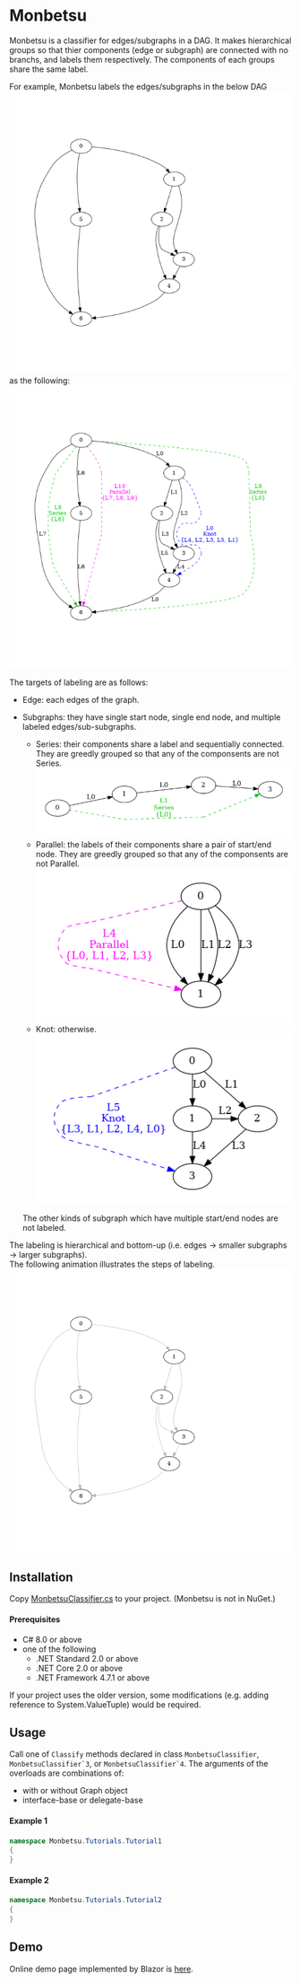 # Monbetsu #
Monbetsu is a classifier for edges/subgraphs in a DAG.
It makes hierarchical groups so that thier components (edge or subgraph) are connected with no branchs,
and labels them respectively.
The components of each groups share the same label.

For example, Monbetsu labels the edges/subgraphs in the below DAG  
![original graph](./docs/images/example01-original-graph.png)   
as the following:  
![labeled graph](./docs/images/example01-labeled-graph.png)   

The targets of labeling are as follows:

- Edge: each edges of the graph.
- Subgraphs: they have single start node, single end node, and multiple labeled edges/sub-subgraphs.
  - Series: their components share a label and sequentially connected. They are greedly grouped so that any of the componsents are not Series.  
    ![series](./docs/images/subgraph-series.png)   
  - Parallel: the labels of their components share a pair of start/end node. They are greedly grouped so that any of the componsents are not Parallel.  
    ![parallel](./docs/images/subgraph-parallel.png)   
  - Knot: otherwise.  
    ![knot](./docs/images/subgraph-knot.png)   

  The other kinds of subgraph which have multiple start/end nodes are not labeled.

The labeling is hierarchical and bottom-up (i.e. edges -> smaller subgraphs -> larger subgraphs).  
The following animation illustrates the steps of labeling.  
![steps](./docs/images/example01-steps.gif)   


## Installation ##
Copy [MonbetsuClassifier.cs](./Monbetsu/MonbetsuClassifier.cs) to your project. (Monbetsu is not in NuGet.)

#### Prerequisites ####
- C# 8.0 or above
- one of the following
  - .NET Standard  2.0 or above
  - .NET Core 2.0 or above
  - .NET Framework 4.7.1 or above
  
If your project uses the older version, some modifications (e.g. adding reference to System.ValueTuple) would be required.

## Usage ##

Call one of ``Classify`` methods declared in class ``MonbetsuClassifier``, ``MonbetsuClassifier`3``, or ``MonbetsuClassifier`4``.
The arguments of the overloads are combinations of:

- with or without Graph object
- interface-base or delegate-base


#### Example 1 ####
```csharp ../Monbetsu.Test/Docs.cs
namespace Monbetsu.Tutorials.Tutorial1
{
}
```

#### Example 2 ####
```csharp ../Monbetsu.Test/Docs.cs
namespace Monbetsu.Tutorials.Tutorial2
{
}

```

## Demo ##
Online demo page implemented by Blazor is [here](https://takeisit.github.io/Monbetsu/).
